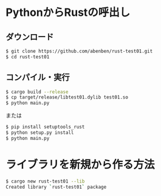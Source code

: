 # PythonからRustの呼出し

## ダウンロード

```bash
$ git clone https://github.com/abenben/rust-test01.git
$ cd rust-test01
```

## コンパイル・実行

```bash
$ cargo build --release
$ cp target/release/libtest01.dylib test01.so
$ python main.py 
```

または

```bash
$ pip install setuptools_rust
$ python setup.py install
$ python main.py 
```

# ライブラリを新規から作る方法

```bash
$ cargo new rust-test01 --lib
Created library `rust-test01` package
```
